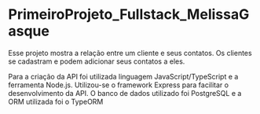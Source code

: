 # PrimeiroProjeto_Fullstack_MelissaGasque

Esse projeto mostra a relação entre um cliente e seus contatos.
Os clientes se cadastram e podem adicionar seus contatos a eles.


Para a criação da API foi utilizada linguagem JavaScript/TypeScript e a ferramenta Node.js.
Utilizou-se o framework Express para facilitar o desenvolvimento da API.
O banco de dados utilizado foi PostgreSQL e a ORM utilizada foi o TypeORM



